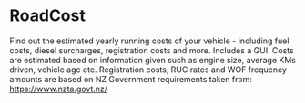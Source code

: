 # RoadCost
Find out the estimated yearly running costs of your vehicle - including fuel costs, diesel surcharges, registration costs and more. Includes a GUI. 
Costs are estimated based on information given such as engine size, average KMs driven, vehicle age etc. Registration costs, RUC rates and WOF frequency amounts
are based on NZ Government requirements taken from: https://www.nzta.govt.nz/
